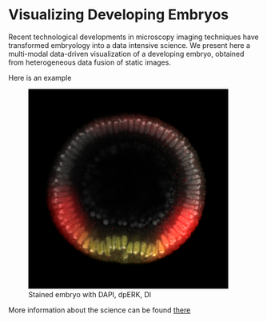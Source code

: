 # Visualizing Developing Embryos

Recent technological developments in microscopy imaging techniques have transformed embryology into a data intensive science. We present here a multi-modal data-driven visualization of a developing embryo, obtained from heterogeneous data fusion of static images.

Here is an example

<figure>
   <img src="24.png" style="max-width: 400px;"
      alt="Embryo" />
   <figcaption>Stained embryo with DAPI, dpERK, Dl</figcaption>
</figure>


More information about the science can be found <a href=" https://paulcinq.wordpress.com/ "> there </a>
